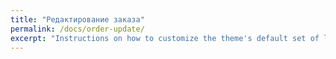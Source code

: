 ```yaml
---
title: "Редактирование заказа"
permalink: /docs/order-update/
excerpt: "Instructions on how to customize the theme's default set of layouts, includes, and stylesheets when using the Ruby Gem version."
---
```

